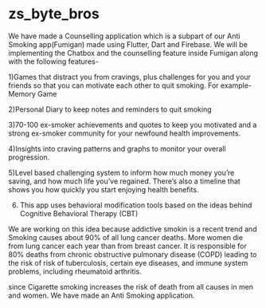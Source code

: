 # zs_byte_bros

We have made a Counselling application which is a subpart of our Anti Smoking app(Fumigan) made using Flutter, Dart and Firebase.
We will be implementing the Chatbox and the counselling feature inside Fumigan along with the following features-

1)Games that distract you from cravings, plus challenges for you and your friends so that you can motivate each other to quit smoking. For example- Memory Game

2)Personal Diary to keep notes and reminders to quit smoking

3)70-100 ex-smoker achievements and quotes to keep you motivated and a strong ex-smoker community for your newfound health improvements.

4)Insights into craving patterns and graphs to monitor your overall progression. 

5)Level based challenging system to inform how much money you’re saving, and how much life you’ve regained. 
There’s also a timeline that shows you how quickly you start enjoying health benefits.

6) This app uses behavioral modification tools based on the ideas behind Cognitive Behavioral Therapy (CBT)

We are working on this idea because addictive smokin is a recent trend and 
Smoking causes about 90% of all lung cancer deaths. More women die from lung cancer each year than from breast cancer.
It is responsible for 80% deaths from chronic obstructive pulmonary disease (COPD) leading to the risk of risk of tuberculosis, 
certain eye diseases, and immune system problems, including rheumatoid arthritis.

since Cigarette smoking increases the risk of death from all causes in men and women.
We have made an Anti Smoking application.

